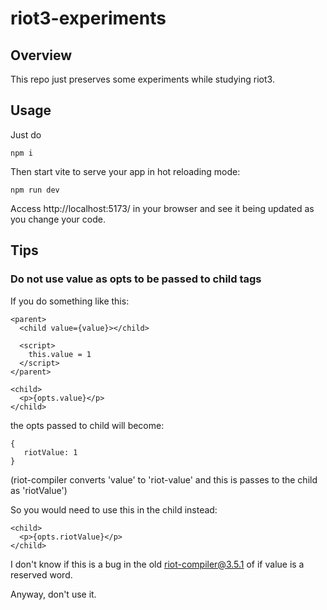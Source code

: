 # riot3-experiments

## Overview

This repo just preserves some experiments while studying riot3.

## Usage

Just do
```
npm i
```

Then start vite to serve your app in hot reloading mode:
```
npm run dev
```

Access http://localhost:5173/ in your browser and see it being updated as you change your code.


## Tips

### Do not use value as opts to be passed to child tags

If you do something like this:
```
<parent>
  <child value={value}></child>

  <script>
    this.value = 1
  </script>
</parent>

<child>
  <p>{opts.value}</p>
</child>
```
the opts passed to child will become:
```
{
   riotValue: 1
}
```
(riot-compiler converts 'value' to 'riot-value' and this is passes to the child as 'riotValue')

So you would need to use this in the child instead:
```
<child>
  <p>{opts.riotValue}</p>
</child>
```

I don't know if this is a bug in the old riot-compiler@3.5.1 of if value is a reserved word.

Anyway, don't use it.

